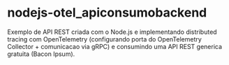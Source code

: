 # nodejs-otel_apiconsumobackend
Exemplo de API REST criada com o Node.js e implementando distributed tracing com OpenTelemetry (configurando porta do OpenTelemetry Collector + comunicacao via gRPC) e consumindo uma API REST generica gratuita (Bacon Ipsum).
